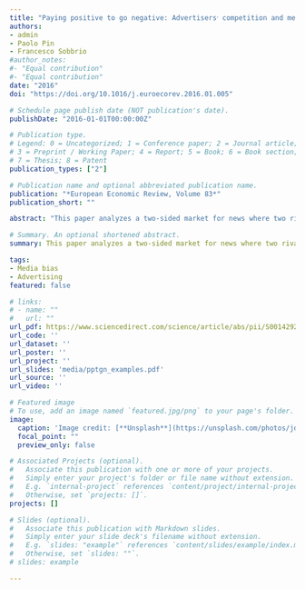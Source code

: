```yaml
---
title: "Paying positive to go negative: Advertisers׳ competition and media reports"
authors:
- admin
- Paolo Pin
- Francesco Sobbrio
#author_notes:
#- "Equal contribution"
#- "Equal contribution"
date: "2016"
doi: "https://doi.org/10.1016/j.euroecorev.2016.01.005"

# Schedule page publish date (NOT publication's date).
publishDate: "2016-01-01T00:00:00Z"

# Publication type.
# Legend: 0 = Uncategorized; 1 = Conference paper; 2 = Journal article;
# 3 = Preprint / Working Paper; 4 = Report; 5 = Book; 6 = Book section;
# 7 = Thesis; 8 = Patent
publication_types: ["2"]

# Publication name and optional abbreviated publication name.
publication: "*European Economic Review, Volume 83*"
publication_short: ""

abstract: "This paper analyzes a two-sided market for news where two rival advertisers may pay a media outlet to conceal negative information about the quality of their own product (paying positive to avoid negative) and/or to disclose negative information about the quality of their competitor׳s product (paying positive to go negative). We show that competition in the product market does not necessarily prevent the emergence of commercial media bias. Whether or not competing advertisers end up having negative consequences on news accuracy ultimately depends on the extent of correlation in the quality of their products; the lower the correlation, the higher the expected accuracy of the media outlet׳s reports. These findings provide a rationale to explain the observed differences in the extent of commercial media bias across seemingly similar industries or products, within the same media market. The results are robust to the presence of multiple media outlets and to asymmetries between the advertisers. Overall, the paper provides theoretical insights for media regulators and for the empirical literature examining the link between advertising and news contents."

# Summary. An optional shortened abstract.
summary: This paper analyzes a two-sided market for news where two rival advertisers may pay a media outlet to conceal negative information about the quality of their own product (paying positive to avoid negative) and/or to disclose negative information about the quality of their competitor׳s product (paying positive to go negative). We show that competition in the product market does not necessarily prevent the emergence of commercial media bias.  

tags:
- Media bias
- Advertising
featured: false

# links:
# - name: ""
#   url: ""
url_pdf: https://www.sciencedirect.com/science/article/abs/pii/S0014292116300058
url_code: ''
url_dataset: ''
url_poster: ''
url_project: ''
url_slides: 'media/pptgn_examples.pdf'
url_source: ''
url_video: ''

# Featured image
# To use, add an image named `featured.jpg/png` to your page's folder. 
image:
  caption: 'Image credit: [**Unsplash**](https://unsplash.com/photos/jdD8gXaTZsc)'
  focal_point: ""
  preview_only: false

# Associated Projects (optional).
#   Associate this publication with one or more of your projects.
#   Simply enter your project's folder or file name without extension.
#   E.g. `internal-project` references `content/project/internal-project/index.md`.
#   Otherwise, set `projects: []`.
projects: []

# Slides (optional).
#   Associate this publication with Markdown slides.
#   Simply enter your slide deck's filename without extension.
#   E.g. `slides: "example"` references `content/slides/example/index.md`.
#   Otherwise, set `slides: ""`.
# slides: example

---
```


<!-- 
{{% callout note %}}
Click the *Cite* button above to demo the feature to enable visitors to import publication metadata into their reference management software.
{{% /callout %}}

{{% callout note %}}
Create your slides in Markdown - click the *Slides* button to check out the example.
{{% /callout %}}
 -->

<!-- Supplementary notes can be added here, including [code, math, and images](https://wowchemy.com/docs/writing-markdown-latex/). -->
